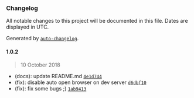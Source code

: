 ### Changelog

All notable changes to this project will be documented in this file. Dates are displayed in UTC.

Generated by [`auto-changelog`](https://github.com/CookPete/auto-changelog).

#### 1.0.2

> 10 October 2018

- (docs): update README.md [`4e1d744`](https://github.com/ddosdor/vue-sh-default-template/commit/4e1d7444123d095d435ee0c9391dccd55c6ba5d4)
- (fix): disable auto open browser on dev server [`d6dbf10`](https://github.com/ddosdor/vue-sh-default-template/commit/d6dbf10c65212f60b1869ae60bb53518ccfc7d91)
- (fix): fix some bugs ;) [`1ab9413`](https://github.com/ddosdor/vue-sh-default-template/commit/1ab9413a231acb08b6b52b1b868886d5d07abfdc)

